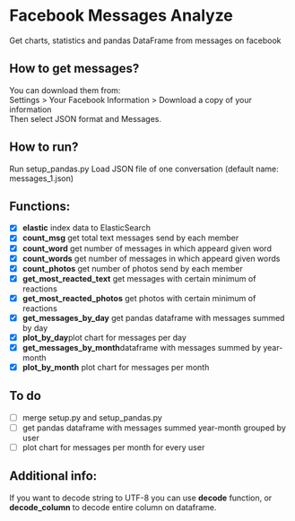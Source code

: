 # Facebook Messages Analyze
Get charts, statistics and pandas DataFrame from messages on facebook

## How to get messages?
You can download them from:<br />
Settings > Your Facebook Information > Download a copy of your information<br />
Then select JSON format and Messages.

## How to run?
Run setup_pandas.py
Load JSON file of one conversation (default name: messages_1.json)<br />

## Functions:
- [X] <b>elastic</b> index data to ElasticSearch<br />
- [X] <b>count_msg</b> get total text messages send by each member<br />
- [X] <b>count_word</b> get number of messages in which appeard given word
- [X] <b>count_words</b> get number of messages in which appeard given words
- [X] <b>count_photos</b> get number of photos send by each member
- [X] <b>get_most_reacted_text</b> get messages with certain minimum of reactions
- [X] <b>get_most_reacted_photos</b> get photos with certain minimum of reactions
- [X] <b>get_messages_by_day</b> get pandas dataframe with messages summed by day<br />
- [X] <b>plot_by_day</b>plot chart for messages per day<br />
- [X] <b>get_messages_by_month</b>dataframe with messages summed by year-month<br />
- [X] <b>plot_by_month</b> plot chart for messages per month

## To do
- [ ] merge setup.py and setup_pandas.py<br />
- [ ] get pandas dataframe with messages summed year-month grouped by user<br />
- [ ] plot chart for messages per month for every user

## Additional info:
If you want to decode string to UTF-8 you can use <b>decode</b> function, or <b>decode_column</b> to decode entire column on dataframe.